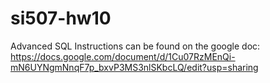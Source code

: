 # si507-hw10
Advanced SQL
Instructions can be found on the google doc:
https://docs.google.com/document/d/1Cu07RzMEnQi-mN6UYNgmNnqF7p_bxvP3MS3nlSKbcLQ/edit?usp=sharing

